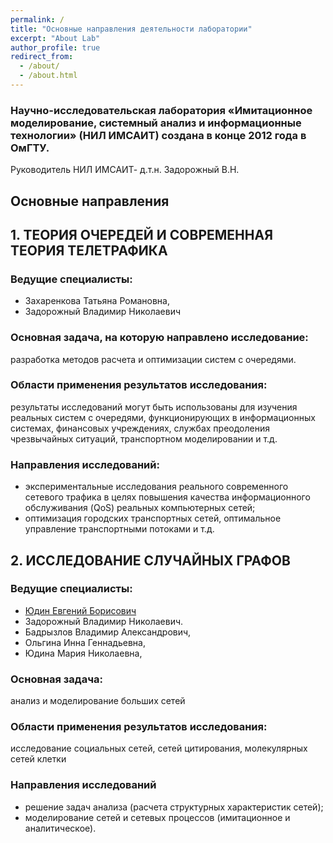 ```yaml
---
permalink: /
title: "Основные направления деятельности лаборатории"
excerpt: "About Lab"
author_profile: true
redirect_from: 
  - /about/
  - /about.html
---
```


### Научно-исследовательская лаборатория «Имитационное моделирование, системный анализ и информационные технологии» (НИЛ ИМСАИТ) создана в конце 2012 года в ОмГТУ.

Руководитель  НИЛ ИМСАИТ- д.т.н. Задорожный В.Н.

## Основные направления

## 1. ТЕОРИЯ ОЧЕРЕДЕЙ И СОВРЕМЕННАЯ ТЕОРИЯ ТЕЛЕТРАФИКА

### Ведущие специалисты:
* Захаренкова Татьяна Романовна,
* Задорожный Владимир Николаевич

### Основная задача, на которую направлено исследование:
разработка методов расчета и оптимизации систем с очередями.

### Области применения результатов исследования:
результаты исследований могут быть использованы для изучения реальных систем с очередями, функционирующих в информационных системах,
финансовых учреждениях, службах преодоления чрезвычайных ситуаций, транспортном моделировании и т.д.

### Направления исследований:

* экспериментальные исследования реального современного сетевого трафика в целях повышения качества информационного обслуживания (QoS)
реальных компьютерных сетей;
* оптимизация городских транспортных сетей, оптимальное управление транспортными потоками и т.д.

## 2. ИССЛЕДОВАНИЕ СЛУЧАЙНЫХ ГРАФОВ

### Ведущие специалисты: 
* [Юдин Евгений Борисович](https://yudinev.github.io) 
* Задорожный Владимир Николаевич.
* Бадрызлов Владимир Александрович,
* Ольгина Инна Геннадьевна,
* Юдина Мария Николаевна,

### Основная задача:
анализ и моделирование больших сетей

### Области применения результатов исследования:
исследование социальных сетей, сетей цитирования, молекулярных сетей клетки

### Направления исследований
* решение задач анализа (расчета структурных характеристик сетей);
* моделирование сетей и сетевых процессов (имитационное и аналитическое).


